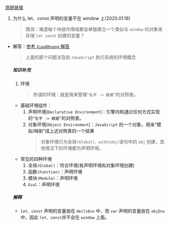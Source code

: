 [原题链接](http://bigerfe.com/iq/n486)

1. 为什么 let、const 声明的变量不在 window 上(2020.01.18)
   > 猜测：难道每个块级作用域都会单独建立一个类似与 `window` 的对象来存储 `let const` 创建的变量？

- 解答：[参考 `XiaoDHuang` 解答](https://github.com/XiaoDHuang/node_index/issues/11)
  > 上面的那个问题涉及到 `JavaScript` 执行系统的环境概念
  ##### 知识补充
  1. 环境
     > 所谓的环境：就是用来管理`“名字 -> 数据”`的对照表。
  - 基础环境组件：
    1. 声明环境(`Declarative Environment`)：引擎内核通过任何方式实现的`“名字 -> 数据”`的对照表。
    2. 对象环境(`Object Environment`)：`JavaScript` 的一个对象，用来“模拟/映射”成上述对照表的一个结果
       > 对象环境只为全局`(Global)、with(obj)`语句中的 `obj` 创建，其他情况下的环境都为声明环境。
  - 常见的四种环境
    1. 全局`(Global)`：符合环境(有声明环境和对象环境创建)
    2. 函数`(Function)`：声明环境
    3. 模块`(Module)`：声明环境
    4. `Eval`：声明环境
  ##### 解释
  - `let、const` 声明的变量放在 `declsEnv` 中，而 `var` 声明的变量放在 `objEnv` 中，因此 `let、const`并不会在 `window` 上面。
